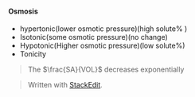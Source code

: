 #### Osmosis
 - hypertonic(lower osmotic pressure)(high solute% )
 - Isotonic(some osmotic pressure)(no change)
 - Hypotonic(Higher osmotic pressure)(low solute%)
 - Tonicity
> The $\frac{SA}{VOL}$ decreases exponentially


> Written with [StackEdit](https://stackedit.io/).
<!--stackedit_data:
eyJoaXN0b3J5IjpbMzYzMzc0NDk3XX0=
-->